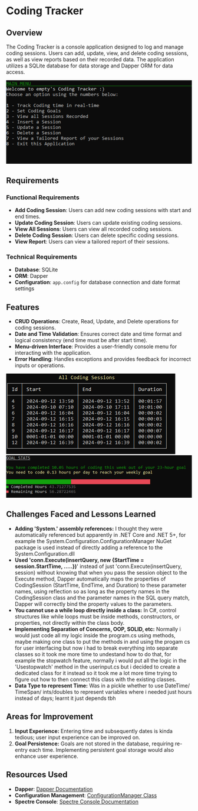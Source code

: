 # Coding Tracker

## Overview

The Coding Tracker is a console application designed to log and manage coding sessions. Users can add, update, view, and delete coding sessions, as well as view reports based on their recorded data. The application utilizes a SQLite database for data storage and Dapper ORM for data access.

![Main Menu UI](Images/menu-ui.PNG)

## Requirements

### Functional Requirements
- **Add Coding Session**: Users can add new coding sessions with start and end times.
- **Update Coding Session**: Users can update existing coding sessions.
- **View All Sessions**: Users can view all recorded coding sessions.
- **Delete Coding Session**: Users can delete specific coding sessions.
- **View Report**: Users can view a tailored report of their sessions.

### Technical Requirements
- **Database**: SQLite
- **ORM**: Dapper
- **Configuration**: `app.config` for database connection and date format settings

## Features

- **CRUD Operations**: Create, Read, Update, and Delete operations for coding sessions.
- **Date and Time Validation**: Ensures correct date and time format and logical consistency (end time must be after start time).
- **Menu-driven Interface**: Provides a user-friendly console menu for interacting with the application.
- **Error Handling**: Handles exceptions and provides feedback for incorrect inputs or operations.

![Reports](Images/report-ui.PNG)
![Goal Stats](Images/goal-ui.PNG)

## Challenges Faced and Lessons Learned

- **Adding 'System.' assembly references:** I thought they were automatically referenced but apparently in .NET Core and .NET 5+, for example the System.Configuration.ConfigurationManager NuGet package is used instead of directly adding a reference to the System.Configuration.dll
- **Used 'conn.Execute(insertQuery, new {StartTime = session.StartTime, .....})**' instead of just 'conn.Execute(insertQuery, session) without knowing that when you pass the session object to the Execute method, Dapper automatically maps the properties of CodingSession (StartTime, EndTime, and Duration) to these parameter names, using reflection so as long as the property names in the CodingSession class and the parameter names in the SQL query match, Dapper will correctly bind the property values to the parameters.
- **You cannot use a while loop directly inside a class:** In C#, control structures like while loops must be inside methods, constructors, or properties, not directly within the class body.
- **Implementing Separation of Concerns, OOP, SOLID, etc:** Normally i would just code all my logic inside the program.cs using methods, maybe making one class to put the methods in and using the progam cs for user interfacing but now i had to break everything into separate classes so it took me more time to undestand how to do that, for example the stopwatch feature, normally i would put all the logic in the 'Usestopwatch' method in the userinput.cs but i decided to create a dedicated class for it instead so it took me a lot more time trying to figure out how to then connect this class with the existing classes.
- **Data Type to represent Time:** Was in a pickle whether to use DateTime/ TimeSpan/ ints/doubles to represent variables where i needed just hours instead of days; learnt it just depends tbh

## Areas for Improvement

1. **Input Experience:** Entering time and subsequently dates is kinda tedious; user input experience can be improved on.
2. **Goal Persistence:** Goals are not stored in the database, requiring re-entry each time. Implementing persistent goal storage would also enhance user experience.

## Resources Used

- **Dapper**: [Dapper Documentation](https://github.com/DapperLib/Dapper)
- **Configuration Management**: [ConfigurationManager Class](https://learn.microsoft.com/en-us/dotnet/api/system.configuration.configurationmanager)
- **Spectre Console**: [Spectre Console Documentation](https://spectreconsole.net/)
